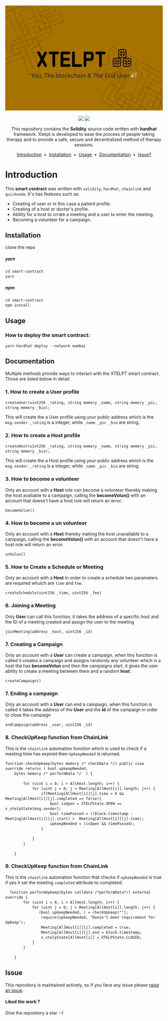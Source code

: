 ![cover](./images/xtelptimg.jpeg)
 
<p align="center">
<a target="_blank" href="https://docs.soliditylang.org/"><img src="https://camo.githubusercontent.com/7f5dae68cf75e9fb9eb72a0209fffc19ae14175eb0073f7659ffee06b9656ac4/68747470733a2f2f696d672e736869656c64732e696f2f62616467652f536f6c69646974792d2532333336333633362e7376673f7374796c653d666f722d7468652d6261646765266c6f676f3d736f6c6964697479266c6f676f436f6c6f723d7768697465"/></a> <a target="_blank" href="https://docs.chain.link/"><img src="https://camo.githubusercontent.com/df9365ae11c1678020c68db521a0a98522be0c065151e720e9ec4cf7624def50/68747470733a2f2f696d672e736869656c64732e696f2f62616467652f436861696e6c696e6b2d3337354244323f7374796c653d666f722d7468652d6261646765266c6f676f3d436861696e6c696e6b266c6f676f436f6c6f723d7768697465" /></a>

</p>
<p align="center">
  This repository contains the <strong>Solidity</strong> source code written with <b>hardhat</b> framework.
  Xtelpt is developed to ease the process of people taking therapy and to provide a safe, secure and decentralized method of therapy sessions.
</p>

<p align="center">
<a href="#introduction">Introduction</a> &nbsp;&bull;&nbsp;
<a href="#installation">Installation</a> &nbsp;&bull;&nbsp;
<a href="#usage">Usage</a> &nbsp;&bull;&nbsp;
<a href="#documentation">Documentation</a> &nbsp;&bull;&nbsp;
<a href="#issue">Issue?</a>
</p>

# Introduction
This <b>smart contract</b> was written with ```solidity```, ```hardhat```, ```chainlink``` and ```quicknode```. It's has features such as:

- Creating of user or in this case a patient profile.
- Creating of a host or doctor's profile.
- Ability for a host to crrate a meeting and a user to enter the meeting.
- Becoming a volunteer for a campaign.

## Installation
clone the repo
##### yarn
```
cd smart-contract
yarn
```
##### npm
```
cd smart-contract
npm install
```

## Usage
### How to deploy the smart contract:<br/>
```
yarn hardhat deploy --network mumbai
```

## Documentation
Multiple methods provide ways to interact with the XTELPT smart contract. Those are listed below in detail.

### 1. How to create a User profile
```
createUser(uint256 _rating, string memory _name, string memory _pic, string memory _bio);
```
This will create the a User profile using your public address which is the ```msg.sender```.
```_rating``` is a integer, while ```_name _pic _bio``` are string.

### 2. How to create a Host profile
```
createHost(uint256 _rating, string memory _name, string memory _pic, string memory _bio);
```
This will create the a Host profile using your public address which is the ```msg.sender```.
```_rating``` is a integer, while ```_name _pic _bio``` are string.


### 3. How to become a volunteer
Only an account with a **Host** role can become a volunteer thereby making the host avaliable to a campaign, calling the **becomeVolun()** with an account that doesn't have a host role will return an error.

```
becomeVolun()
```

### 4. How to become a un volunteer
Only an account with a **Host** thereby making the host unavaliable to a campaign, calling the **becomeVolun()** with an account that doesn't have a host role will return an error.

```
unVolun()
```

### 5.  How to Create a Schedule or Meeting
Only an account with a **Host** in order to create a schedule two parameters are required whuich are ```time``` and ```fee```.

```
createSchedule(uint256 _time, uint256 _fee)
```

### 6. Joining a Meeting
Only **User** can call this function, it takes the address of a specific host and the ID of a meeting created and assign the user to the meeting
```
joinMeeting(address _host, uint256 _id)
```

### 7.  Creating a Campaign
Only an account with a **User** can create a campaign, when this function is called it creates a campaign and assigns randomly any volunteer which is a host tha has **becomeVolun** and then the campaigns start, it gives the user ability to create a meeting between them and a random **host**.

```
createCampaign()
```

### 7.  Ending a campaign
Only an account with a **User** can end a campaign, when this function is called it takes the address of the **User** and the **Id** of the campaign in order to close the campaign

```
endCampaign(address _user, uint256 _id)
```

### 8.  CheckUpKeep function from ChainLink
This is the ```chainlink``` automation function which is used to check if a meeting time has expired then ```UpkeepNeeded``` is returned.

```
function checkUpkeep(bytes memory /* checkData */) public view override returns ( bool upkeepNeeded,
    bytes memory /* performData */  ) {
        
        for (uint i = 0; i < AllHost.length; i++) {
            for (uint j = 0; j < Meeting[AllHost[i]].length; j++) {
                if(Meeting[AllHost[i]][j].time > 0 && Meeting[AllHost[i]][j].completed == false){
                    bool isOpen = XTELPState.OPEN == s_xtelpState[msg.sender];
                    bool timePassed = ((block.timestamp - Meeting[AllHost[i]][j].start) >  Meeting[AllHost[i]][j].time);
                    upkeepNeeded = (isOpen && timePassed);
                }
                
            }
        }
       
    }
```

### 9.  CheckUpKeep function from ChainLink
This is the ```chainlink``` automation function that checks if ```upkeepNeeded``` is true if yes it set the meeting ```completed``` attribute to completed.

```
  function performUpkeep(bytes calldata /*performData*/) external override {
        for (uint i = 0; i < AllHost.length; i++) {
            for (uint j = 0; j < Meeting[AllHost[i]].length; j++) {
               (bool upkeepNeeded, ) = checkUpkeep("");
                require(upkeepNeeded, "Doesn't meet requirement for UpKeep");
                Meeting[AllHost[i]][j].completed = true;
                Meeting[AllHost[i]][j].end = block.timestamp;
                s_xtelpState[AllHost[i]] = XTELPState.CLOSED;
            }
        }        
        
    }
```



## Issue
This repository is maintained actively, so if you face any issue please <a href="https://github.com/thexovc/xtelpt-web3/issues/new">raise an issue</a>.

<h4>Liked the work ?</h4>
Give the repository a star :-)
